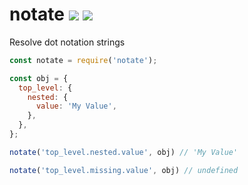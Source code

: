 # notate [![](https://img.shields.io/npm/v/notate.svg)](https://www.npmjs.com/package/notate) [![](https://img.shields.io/badge/mono--000000.svg?logo=github&style=social)](https://github.com/omrilotan/mono)

Resolve dot notation strings

```js
const notate = require('notate');

const obj = {
  top_level: {
    nested: {
      value: 'My Value',
    },
  },
};

notate('top_level.nested.value', obj) // 'My Value'

notate('top_level.missing.value', obj) // undefined
```
